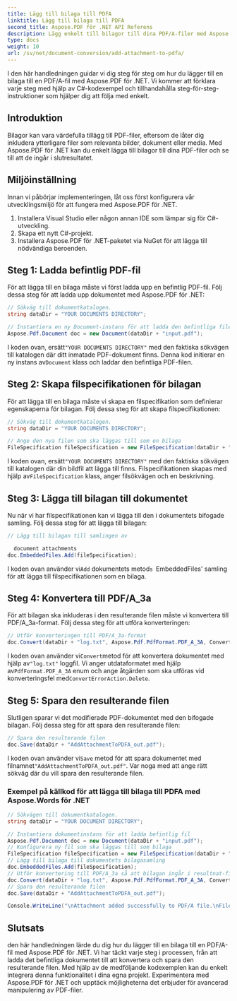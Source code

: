```yaml
---
title: Lägg till bilaga till PDFA
linktitle: Lägg till bilaga till PDFA
second_title: Aspose.PDF för .NET API Referens
description: Lägg enkelt till bilagor till dina PDF/A-filer med Aspose.PDF för .NET.
type: docs
weight: 10
url: /sv/net/document-conversion/add-attachment-to-pdfa/
---
```


I den här handledningen guidar vi dig steg för steg om hur du lägger till en bilaga till en PDF/A-fil med Aspose.PDF för .NET. Vi kommer att förklara varje steg med hjälp av C#-kodexempel och tillhandahålla steg-för-steg-instruktioner som hjälper dig att följa med enkelt.

## Introduktion

Bilagor kan vara värdefulla tillägg till PDF-filer, eftersom de låter dig inkludera ytterligare filer som relevanta bilder, dokument eller media. Med Aspose.PDF för .NET kan du enkelt lägga till bilagor till dina PDF-filer och se till att de ingår i slutresultatet.

## Miljöinställning

Innan vi påbörjar implementeringen, låt oss först konfigurera vår utvecklingsmiljö för att fungera med Aspose.PDF för .NET.

1. Installera Visual Studio eller någon annan IDE som lämpar sig för C#-utveckling.
2. Skapa ett nytt C#-projekt.
3. Installera Aspose.PDF för .NET-paketet via NuGet för att lägga till nödvändiga beroenden.

## Steg 1: Ladda befintlig PDF-fil

För att lägga till en bilaga måste vi först ladda upp en befintlig PDF-fil. Följ dessa steg för att ladda upp dokumentet med Aspose.PDF för .NET:

```csharp
// Sökväg till dokumentkatalogen.
string dataDir = "YOUR DOCUMENTS DIRECTORY";

// Instantiera en ny Document-instans för att ladda den befintliga filen
Aspose.Pdf.Document doc = new Document(dataDir + "input.pdf");
```

 I koden ovan, ersätt`"YOUR DOCUMENTS DIRECTORY"` med den faktiska sökvägen till katalogen där ditt inmatade PDF-dokument finns. Denna kod initierar en ny instans av`Document` klass och laddar den befintliga PDF-filen.

## Steg 2: Skapa filspecifikationen för bilagan

För att lägga till en bilaga måste vi skapa en filspecifikation som definierar egenskaperna för bilagan. Följ dessa steg för att skapa filspecifikationen:

```csharp
// Sökväg till dokumentkatalogen.
string dataDir = "YOUR DOCUMENTS DIRECTORY";

// Ange den nya filen som ska läggas till som en bilaga
FileSpecification fileSpecification = new FileSpecification(dataDir + "aspose-logo.jpg", "Large image file");
```

 I koden ovan, ersätt`"YOUR DOCUMENTS DIRECTORY"` med den faktiska sökvägen till katalogen där din bildfil att lägga till finns. Filspecifikationen skapas med hjälp av`FileSpecification` klass, anger filsökvägen och en beskrivning.

## Steg 3: Lägga till bilagan till dokumentet

Nu när vi har filspecifikationen kan vi lägga till den i dokumentets bifogade samling. Följ dessa steg för att lägga till bilagan:

```csharp
// Lägg till bilagan till samlingen av

  document attachments
doc.EmbeddedFiles.Add(fileSpecification);
```

 I koden ovan använder vi`Add` dokumentets metod`s `EmbeddedFiles' samling för att lägga till filspecifikationen som en bilaga.

## Steg 4: Konvertera till PDF/A_3a

För att bilagan ska inkluderas i den resulterande filen måste vi konvertera till PDF/A_3a-format. Följ dessa steg för att utföra konverteringen:

```csharp
// Utför konverteringen till PDF/A_3a-format
doc.Convert(dataDir + "log.txt", Aspose.Pdf.PdfFormat.PDF_A_3A, ConvertErrorAction.Delete);
```

 I koden ovan använder vi`Convert`metod för att konvertera dokumentet med hjälp av`"log.txt"` loggfil. Vi anger utdataformatet med hjälp av`PdfFormat.PDF_A_3A` enum och ange åtgärden som ska utföras vid konverteringsfel med`ConvertErrorAction.Delete`.

## Steg 5: Spara den resulterande filen

Slutligen sparar vi det modifierade PDF-dokumentet med den bifogade bilagan. Följ dessa steg för att spara den resulterande filen:

```csharp
// Spara den resulterande filen
doc.Save(dataDir + "AddAttachmentToPDFA_out.pdf");
```

 I koden ovan använder vi`Save` metod för att spara dokumentet med filnamnet`"AddAttachmentToPDFA_out.pdf"`. Var noga med att ange rätt sökväg där du vill spara den resulterande filen.

### Exempel på källkod för att lägga till bilaga till PDFA med Aspose.Words för .NET

```csharp
// Sökvägen till dokumentkatalogen.
string dataDir = "YOUR DOCUMENT DIRECTORY";

// Instantiera dokumentinstans för att ladda befintlig fil
Aspose.Pdf.Document doc = new Document(dataDir + "input.pdf");
// Konfigurera ny fil som ska läggas till som bilaga
FileSpecification fileSpecification = new FileSpecification(dataDir + "aspose-logo.jpg", "Large Image file");
// Lägg till bilaga till dokumentets bilagasamling
doc.EmbeddedFiles.Add(fileSpecification);
// Utför konvertering till PDF/A_3a så att bilagan ingår i resultnat-filen
doc.Convert(dataDir + "log.txt", Aspose.Pdf.PdfFormat.PDF_A_3A, ConvertErrorAction.Delete);
// Spara den resulterande filen
doc.Save(dataDir + "AddAttachmentToPDFA_out.pdf");

Console.WriteLine("\nAttachment added successfully to PDF/A file.\nFile saved at " + dataDir);
```

## Slutsats

den här handledningen lärde du dig hur du lägger till en bilaga till en PDF/A-fil med Aspose.PDF för .NET. Vi har täckt varje steg i processen, från att ladda det befintliga dokumentet till att konvertera och spara den resulterande filen. Med hjälp av de medföljande kodexemplen kan du enkelt integrera denna funktionalitet i dina egna projekt. Experimentera med Aspose.PDF för .NET och upptäck möjligheterna det erbjuder för avancerad manipulering av PDF-filer.

